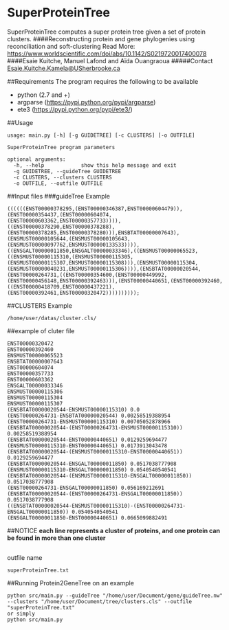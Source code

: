 # SuperProteinTree
SuperProteinTree computes a super protein tree given a set of protein clusters. 
####Reconstructing protein and gene phylogenies using reconciliation and soft-clustering
Read More: https://www.worldscientific.com/doi/abs/10.1142/S0219720017400078
####Esaie Kuitche, Manuel Lafond and Aïda Ouangraoua
#####Contact Esaie.Kuitche.Kamela@USherbrooke.ca

##Requirements
The program requires the following to be available
- python (2.7 and +) 
- argparse (https://pypi.python.org/pypi/argparse)
- ete3 (https://pypi.python.org/pypi/ete3/)

##Usage
```
usage: main.py [-h] [-g GUIDETREE] [-c CLUSTERS] [-o OUTFILE]

SuperProteinTree program parameters

optional arguments:
  -h, --help            show this help message and exit
  -g GUIDETREE, --guideTree GUIDETREE
  -c CLUSTERS, --clusters CLUSTERS
  -o OUTFILE, --outfile OUTFILE
```

##Input files
###guideTree
Example
```
((((((ENST00000378295,(ENST00000346387,ENST00000604479)),(ENST00000354437,(ENST00000604074,(ENST00000603362,ENST00000357733)))),((ENST00000378290,ENST00000378288),(ENST00000378285,ENST00000378280))),ENSBTAT00000007643),(ENSMUST00000105644,(ENSMUST00000105643,(ENSMUST00000097762,ENSMUST00000133533)))),((ENSGALT00000011850,ENSGALT00000033346),((ENSMUST00000065523,((ENSMUST00000115310,(ENSMUST00000115305,(ENSMUST00000115307,ENSMUST00000115308))),(ENSMUST00000115304,(ENSMUST00000040231,ENSMUST00000115306)))),(ENSBTAT00000020544,(ENST00000264731,((ENST00000354600,(ENST00000449992,(ENST00000456148,ENST00000392463))),(ENST00000440651,(ENST00000392460,((ENST00000418709,ENST00000437221),(ENST00000392461,ENST00000320472))))))))));
```
##CLUSTERS
Example
```
/home/user/datas/cluster.cls/
```
##example of cluter file
```
ENST00000320472
ENST00000392460
ENSMUST00000065523
ENSBTAT00000007643
ENST00000604074
ENST00000357733
ENST00000603362
ENSGALT00000033346
ENSMUST00000115306
ENSMUST00000115304
ENSMUST00000115307
(ENSBTAT00000020544-ENSMUST00000115310) 0.0
(ENST00000264731-ENSBTAT00000020544) 0.00258519388954
(ENST00000264731-ENSMUST00000115310) 0.00705052878966
(ENSBTAT00000020544-(ENST00000264731-ENSMUST00000115310)) 0.00258519388954
(ENSBTAT00000020544-ENST00000440651) 0.0129259694477
(ENSMUST00000115310-ENST00000440651) 0.0173913043478
(ENSBTAT00000020544-(ENSMUST00000115310-ENST00000440651)) 0.0129259694477
(ENSBTAT00000020544-ENSGALT00000011850) 0.0517038777908
(ENSMUST00000115310-ENSGALT00000011850) 0.0540540540541
(ENSBTAT00000020544-(ENSMUST00000115310-ENSGALT00000011850)) 0.0517038777908
(ENST00000264731-ENSGALT00000011850) 0.056169212691
(ENSBTAT00000020544-(ENST00000264731-ENSGALT00000011850)) 0.0517038777908
((ENSBTAT00000020544-ENSMUST00000115310)-(ENST00000264731-ENSGALT00000011850)) 0.0540540540541
(ENSGALT00000011850-ENST00000440651) 0.0665099882491
```
##NOTICE
**each line represents a cluster of proteins, and one protein can be found in more than one cluster**
##
outfile name
```
superProteinTree.txt
```
##Running Protein2GeneTree on an example
```
python src/main.py --guideTree "/home/user/Document/gene/guideTree.nw" --clusters "/home/user/Document/tree/clusters.cls" --outfile "superProteinTree.txt"
or simply 
python src/main.py
```
